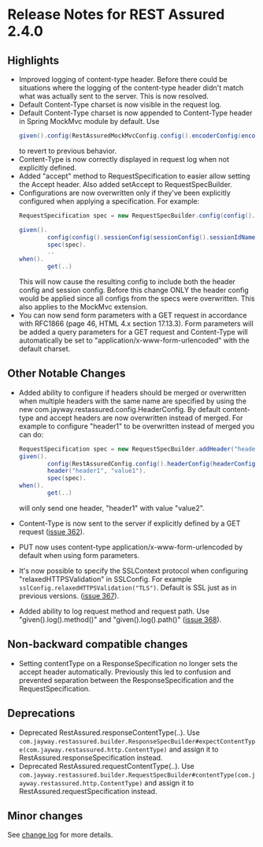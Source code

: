 # Release Notes for REST Assured 2.4.0 #

## Highlights ##
* Improved logging of content-type header. Before there could be situations where the logging of the content-type header didn't match what was actually sent to the server. This is now resolved.
* Default Content-Type charset is now visible in the request log.
* Default Content-Type charset is now appended to Content-Type header in Spring MockMvc module by default. Use
  ```java
  given().config(RestAssuredMockMvcConfig.config().encoderConfig(encoderConfig().appendDefaultContentCharsetToContentTypeIfUndefined(false))). ..
  ```
  to revert to previous behavior.
* Content-Type is now correctly displayed in request log when not explicitly defined.
* Added "accept" method to RequestSpecification to easier allow setting the Accept header. Also added setAccept to RequestSpecBuilder.
* Configurations are now overwritten only if they've been explicitly configured when applying a specification. For example:
  ```java
  RequestSpecification spec = new RequestSpecBuilder.config(config().headerConfig().overwriteHeadersWithName("header1")).build();
  
  given().
          config(config().sessionConfig(sessionConfig().sessionIdName("phpsessionid"))).
          spec(spec).
          ..
  when().
          get(..)
  ```
  This will now cause the resulting config to include both the header config and session config. Before this change ONLY the header config would be applied since all configs from the specs were overwritten. This also applies to the MockMvc extension.
* You can now send form parameters with a GET request in accordance with RFC1866 (page 46, HTML 4.x section 17.13.3). Form parameters will be added a query parameters for a GET request and Content-Type will automatically be set to "application/x-www-form-urlencoded" with the default charset.

## Other Notable Changes ##
* Added ability to configure if headers should be merged or overwritten when multiple headers with the same name are specified by using the new com.jayway.restassured.config.HeaderConfig. By default content-type and accept headers are now overwritten instead of merged. For example to configure "header1" to be overwritten instead of merged you can do:
  ```java
  RequestSpecification spec = new RequestSpecBuilder.addHeader("header1", "value2").build();
  given().
          config(RestAssuredConfig.config().headerConfig(headerConfig().overwriteHeadersWithName("header1"))).
          header("header1", "value1").
          spec(spec).
  when().
          get(..)
  ```

  will only send one header, "header1" with value "value2".
* Content-Type is now sent to the server if explicitly defined by a GET request ([issue 362](https://code.google.com/p/rest-assured/issues/detail?id=362)).
* PUT now uses content-type application/x-www-form-urlencoded by default when using form parameters.
* It's now possible to specify the SSLContext protocol when configuring "relaxedHTTPSValidation" in SSLConfig. For example `sslConfig.relaxedHTTPSValidation("TLS")`. Default is SSL just as in previous versions. ([issue 367](https://code.google.com/p/rest-assured/issues/detail?id=367)).
* Added ability to log request method and request path. Use "given().log().method()" and "given().log().path()" ([issue 368](https://code.google.com/p/rest-assured/issues/detail?id=368)).

## Non-backward compatible changes ##
* Setting contentType on a ResponseSpecification no longer sets the accept header automatically. Previously this led to confusion and prevented separation between the ResponseSpecification and the RequestSpecification.

## Deprecations ##
* Deprecated RestAssured.responseContentType(..). Use `com.jayway.restassured.builder.ResponseSpecBuilder#expectContentType(com.jayway.restassured.http.ContentType)` and assign it to RestAssured.responseSpecification instead.
* Deprecated RestAssured.requestContentType(..). Use `com.jayway.restassured.builder.RequestSpecBuilder#contentType(com.jayway.restassured.http.ContentType)` and assign it to RestAssured.requestSpecification instead.


## Minor changes ##
See [change log](http://github.com/jayway/rest-assured/raw/master/changelog.txt) for more details.
